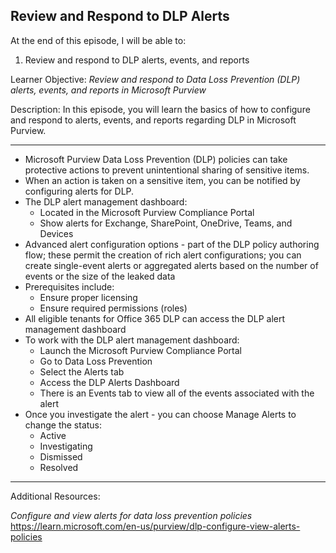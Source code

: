 ## Review and Respond to DLP Alerts
At the end of this episode, I will be able to:    

1. Review and respond to DLP alerts, events, and reports

Learner Objective: *Review and respond to Data Loss Prevention (DLP) alerts, events, and reports in Microsoft Purview*    

Description: In this episode, you will learn the basics of how to configure and respond to alerts, events, and reports regarding DLP in Microsoft Purview. 

--------  

* Microsoft Purview Data Loss Prevention (DLP) policies can take protective actions to prevent unintentional sharing of sensitive items. 
* When an action is taken on a sensitive item, you can be notified by configuring alerts for DLP. 
* The DLP alert management dashboard:
	- Located in the Microsoft Purview Compliance Portal 
	- Show alerts for Exchange, SharePoint, OneDrive, Teams, and Devices 
* Advanced alert configuration options - part of the DLP policy authoring flow; these permit the creation of rich alert configurations; you can create single-event alerts or aggregated alerts based on the number of events or the size of the leaked data 
* Prerequisites include:
	- Ensure proper licensing 
	- Ensure required permissions (roles)
* All eligible tenants for Office 365 DLP can access the DLP alert management dashboard 
* To work with the DLP alert management dashboard: 
	- Launch the Microsoft Purview Compliance Portal
	- Go to Data Loss Prevention 
	- Select the Alerts tab
	- Access the DLP Alerts Dashboard 
	- There is an Events tab to view all of the events associated with the alert 
* Once you investigate the alert - you can choose Manage Alerts to change the status:
	- Active
	- Investigating 
	- Dismissed 
	- Resolved 

-----------

Additional Resources:

*Configure and view alerts for data loss prevention policies*
https://learn.microsoft.com/en-us/purview/dlp-configure-view-alerts-policies